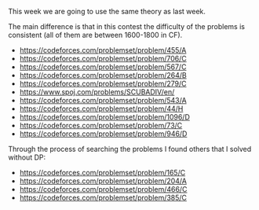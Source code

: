 This week we are going to use the same theory as last week.

The main difference is that in this contest the difficulty of the problems is consistent (all of them are between 1600-1800 in CF).
- https://codeforces.com/problemset/problem/455/A
- https://codeforces.com/problemset/problem/706/C
- https://codeforces.com/problemset/problem/567/C
- https://codeforces.com/problemset/problem/264/B
- https://codeforces.com/problemset/problem/279/C
- https://www.spoj.com/problems/SCUBADIV/en/
- https://codeforces.com/problemset/problem/543/A
- https://codeforces.com/problemset/problem/44/H
- https://codeforces.com/problemset/problem/1096/D
- https://codeforces.com/problemset/problem/73/C
- https://codeforces.com/problemset/problem/946/D

Through the process of searching the problems I found others that I solved without DP:
- https://codeforces.com/problemset/problem/165/C
- https://codeforces.com/problemset/problem/204/A
- https://codeforces.com/problemset/problem/466/C
- https://codeforces.com/problemset/problem/385/C

